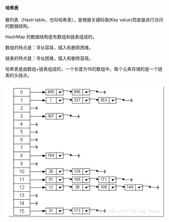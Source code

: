 #### 哈希表
散列表（Hash table，也叫哈希表），是根据关键码值(Key value)而直接进行访问的数据结构。

HashMap 的数据结构是有数组和链表组成的。

数组的特点是：寻址容易，插入和删除困难。

链表的特点是：寻址困难，插入和删除容易。

哈希表是由数组+链表组成的，一个长度为16的数组中，每个元素存储的是一个链表的头结点。

![](art/image_hashmap.png)

